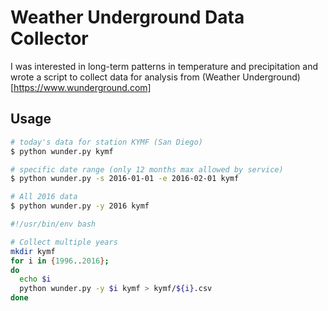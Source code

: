 # Weather Underground Data Collector
I was interested in long-term patterns in temperature and precipitation 
and wrote a script to collect data for analysis from 
(Weather Underground)[https://www.wunderground.com]

## Usage
```bash
# today's data for station KYMF (San Diego)
$ python wunder.py kymf

# specific date range (only 12 months max allowed by service)
$ python wunder.py -s 2016-01-01 -e 2016-02-01 kymf

# All 2016 data
$ python wunder.py -y 2016 kymf
```

```bash
#!/usr/bin/env bash

# Collect multiple years
mkdir kymf
for i in {1996..2016}; 
do 
  echo $i
  python wunder.py -y $i kymf > kymf/${i}.csv
done
```

